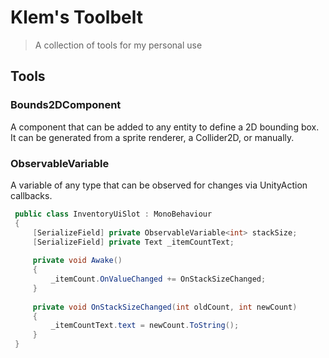 # Klem's Toolbelt
> A collection of tools for my personal use

## Tools

### Bounds2DComponent
A component that can be added to any entity to define a 2D bounding box.
It can be generated from a sprite renderer, a Collider2D, or manually.

### ObservableVariable<T>
A variable of any type that can be observed for changes via UnityAction callbacks.
```csharp
 public class InventoryUiSlot : MonoBehaviour
 {
     [SerializeField] private ObservableVariable<int> stackSize;
     [SerializeField] private Text _itemCountText;
 
     private void Awake()
     {
         _itemCount.OnValueChanged += OnStackSizeChanged;
     }
 
     private void OnStackSizeChanged(int oldCount, int newCount)
     {
         _itemCountText.text = newCount.ToString();
     }
 }
```

